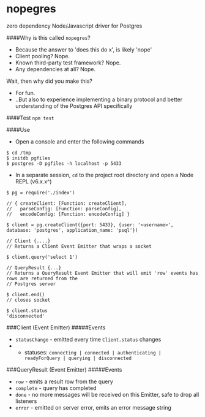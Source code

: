 # nopegres
zero dependency Node/Javascript driver for Postgres


####Why is this called `nopegres`?
* Because the answer to 'does this do x', is likely 'nope'
* Client pooling? Nope.
* Known third-party test framework? Nope.
* Any dependencies at all? Nope.

Wait, then why did you make this?
* For fun.
* ..But also to experience implementing a binary protocol and better understanding of the Postgres API specifically

####Test
`npm test`

####Use
* Open a console and enter the following commands
```
$ cd /tmp
$ initdb pgfiles
$ postgres -D pgfiles -h localhost -p 5433
```

* In a separate session, `cd` to the project root directory and open a Node REPL (v6.x.x^)
```
$ pg = require('./index')

// { createClient: [Function: createClient],
//   parseConfig: [Function: parseConfig],
//   encodeConfig: [Function: encodeConfig] }

$ client = pg.createClient({port: 5433}, {user: '<username>', database: 'postgres', application_name: 'psql'})

// Client {....}
// Returns a Client Event Emitter that wraps a socket

$ client.query('select 1')

// QueryResult {...}
// Returns a QueryResult Event Emitter that will emit 'row' events has rows are returned from the
// Postgres server

$ client.end()
// closes socket

$ client.status
'disconnected'
```

###Client (Event Emitter)
#####Events
* `statusChange` - emitted every time `Client.status` changes
* - statuses: `connecting | connected | authenticating | readyForQuery | querying | disconnected`


###QueryResult (Event Emitter)
#####Events
* `row` - emits a result row from the query
* `complete` - query has completed
* `done` - no more messages will be received on this Emitter, safe to drop all listeners
* `error` - emitted on server error, emits an error message string
